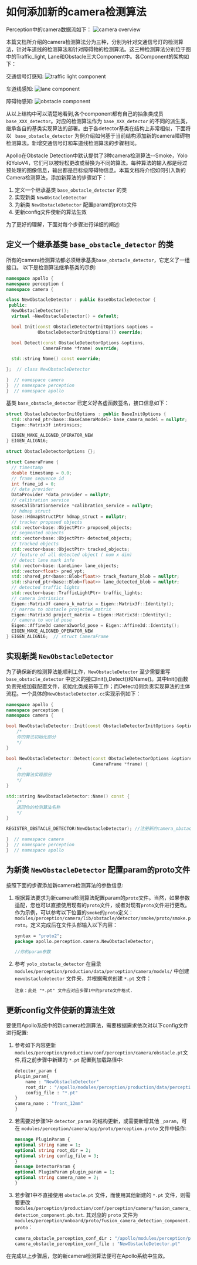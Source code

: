 # 如何添加新的camera检测算法

Perception中的camera数据流如下：
    ![camera overview](images/Camera_overview.png)

本篇文档所介绍的camera检测算法分为三种，分别为针对交通信号灯的检测算法，针对车道线的检测算法和针对障碍物的检测算法。这三种检测算法分别位于图中的Traffic_light, Lane和Obstacle三大Component中。各Component的架构如下：

交通信号灯感知:
    ![traffic light component](images/camera_traffic_light_detection.png)

车道线感知:
    ![lane component](images/camera_lane_detection.png)

障碍物感知:
    ![obstacle component](images/camera_obstacle_detection.png)


从以上结构中可以清楚地看到,各个component都有自己的抽象类成员 `base_XXX_detector`。对应的检测算法作为 `base_XXX_detector` 的不同的派生类，继承各自的基类实现算法的部署。由于各detector基类在结构上非常相似，下面将以 ` base_obstacle_detector` 为例介绍如何基于当前结构添加新的camera障碍物检测算法。新增交通信号灯和车道线检测算法的步骤相同。


Apollo在Obstacle Detection中默认提供了3种camera检测算法--Smoke，Yolo和YoloV4，它们可以被轻松更改或替换为不同的算法。每种算法的输入都是经过预处理的图像信息，输出都是目标级障碍物信息。本篇文档将介绍如何引入新的Camera检测算法，添加新算法的步骤如下：

1. 定义一个继承基类 `base_obstacle_detector` 的类
2. 实现新类 `NewObstacleDetector`
3. 为新类 `NewObstacleDetector` 配置param的proto文件
4. 更新config文件使新的算法生效

为了更好的理解，下面对每个步骤进行详细的阐述:

## 定义一个继承基类 `base_obstacle_detector` 的类

所有的camera检测算法都必须继承基类`base_obstacle_detector`，它定义了一组接口。 以下是检测算法继承基类的示例:

```c++
namespace apollo {
namespace perception {
namespace camera {

class NewObstacleDetector : public BaseObstacleDetector {
 public:
  NewObstacleDetector();
  virtual ~NewObstacleDetector() = default;

  bool Init(const ObstacleDetectorInitOptions &options =
            ObstacleDetectorInitOptions()) override;

  bool Detect(const ObstacleDetectorOptions &options,
              CameraFrame *frame) override;

  std::string Name() const override;

};  // class NewObstacleDetector

}  // namespace camera
}  // namespace perception
}  // namespace apollo
```

基类 `base_obstacle_detector` 已定义好各虚函数签名，接口信息如下：

```c++
struct ObstacleDetectorInitOptions : public BaseInitOptions {
  std::shared_ptr<base::BaseCameraModel> base_camera_model = nullptr;
  Eigen::Matrix3f intrinsics;

  EIGEN_MAKE_ALIGNED_OPERATOR_NEW
} EIGEN_ALIGN16;

struct ObstacleDetectorOptions {};

struct CameraFrame {
  // timestamp
  double timestamp = 0.0;
  // frame sequence id
  int frame_id = 0;
  // data provider
  DataProvider *data_provider = nullptr;
  // calibration service
  BaseCalibrationService *calibration_service = nullptr;
  // hdmap struct
  base::HdmapStructPtr hdmap_struct = nullptr;
  // tracker proposed objects
  std::vector<base::ObjectPtr> proposed_objects;
  // segmented objects
  std::vector<base::ObjectPtr> detected_objects;
  // tracked objects
  std::vector<base::ObjectPtr> tracked_objects;
  // feature of all detected object ( num x dim)
  // detect lane mark info
  std::vector<base::LaneLine> lane_objects;
  std::vector<float> pred_vpt;
  std::shared_ptr<base::Blob<float>> track_feature_blob = nullptr;
  std::shared_ptr<base::Blob<float>> lane_detected_blob = nullptr;
  // detected traffic lights
  std::vector<base::TrafficLightPtr> traffic_lights;
  // camera intrinsics
  Eigen::Matrix3f camera_k_matrix = Eigen::Matrix3f::Identity();
  // narrow to obstacle projected_matrix
  Eigen::Matrix3d project_matrix = Eigen::Matrix3d::Identity();
  // camera to world pose
  Eigen::Affine3d camera2world_pose = Eigen::Affine3d::Identity();
  EIGEN_MAKE_ALIGNED_OPERATOR_NEW
} EIGEN_ALIGN16;  // struct CameraFrame
```

## 实现新类 `NewObstacleDetector`

为了确保新的检测算法能顺利工作，`NewObstacleDetector` 至少需要重写 `base_obstacle_detector` 中定义的接口Init(),Detect()和Name()。其中Init()函数负责完成加载配置文件，初始化类成员等工作；而Detect()则负责实现算法的主体流程。一个具体的`NewObstacleDetector.cc`实现示例如下：

```c++
namespace apollo {
namespace perception {
namespace camera {

bool NewObstacleDetector::Init(const ObstacleDetectorInitOptions &options) {
    /*
    你的算法初始化部分
    */
}

bool NewObstacleDetector::Detect(const ObstacleDetectorOptions &options,
                                 CameraFrame *frame) {
    /*
    你的算法实现部分
    */
}

std::string NewObstacleDetector::Name() const {
    /*
    返回你的检测算法名称
    */
}

REGISTER_OBSTACLE_DETECTOR(NewObstacleDetector); //注册新的camera_obstacle_detector

}  // namespace camera
}  // namespace perception
}  // namespace apollo
```


## 为新类 `NewObstacleDetector` 配置param的proto文件

按照下面的步骤添加新camera检测算法的参数信息:

1. 根据算法要求为新camera检测算法配置param的`proto`文件。当然，如果参数适配，您也可以直接使用现有的`proto`文件，或者对现有`proto`文件进行更改。作为示例，可以参考以下位置的`smoke`的`proto`定义：`modules/perception/camera/lib/obstacle/detector/smoke/proto/smoke.proto`。定义完成后在文件头部输入以下内容：

    ```protobuf
    syntax = "proto2";
    package apollo.perception.camera.NewObstacleDetector;

    //你的param参数
    ```

2. 参考 `yolo_obstacle_detector` 在目录 `modules/perception/production/data/perception/camera/models/` 中创建 `newobstacledetector` 文件夹，并根据需求创建 `*.pt` 文件：

    ```
    注意：此处 "*.pt" 文件应对应步骤1中的proto文件格式.
    ```

## 更新config文件使新的算法生效

要使用Apollo系统中的新camera检测算法，需要根据需求依次对以下config文件进行配置:

1. 参考如下内容更新 `modules/perception/production/conf/perception/camera/obstacle.pt`文件,将之前步骤中新建的 `*.pt` 配置到加载路径中:

    ```protobuf
    detector_param {
    plugin_param{
        name : "NewObstacleDetector"
        root_dir : "/apollo/modules/perception/production/data/perception/camera/models/newobstacledetector"
        config_file : "*.pt"
    }
    camera_name : "front_12mm"
    }
    ```

2. 若需要对步骤1中 `detector_param` 的结构更新，或需要新增其他 `_param`，可在 `modules/perception/camera/app/proto/perception.proto` 文件中操作:

    ```protobuf
    message PluginParam {
    optional string name = 1;
    optional string root_dir = 2;
    optional string config_file = 3;
    }
    message DetectorParam {
    optional PluginParam plugin_param = 1;
    optional string camera_name = 2;
    }
    ```

3. 若步骤1中不直接使用 `obstacle.pt` 文件，而使用其他新建的 `*.pt` 文件，则需要更改 `modules/perception/production/conf/perception/camera/fusion_camera_detection_component.pb.txt`. 其对应的 `proto` 文件为 `modules/perception/onboard/proto/fusion_camera_detection_component.proto`：

    ```protobuf
    camera_obstacle_perception_conf_dir : "/apollo/modules/perception/production/conf/perception/camera"
    camera_obstacle_perception_conf_file : "NewObstacleDetector.pt"
    ```

在完成以上步骤后，您的新camera检测算法便可在Apollo系统中生效。
